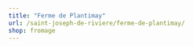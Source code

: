 ```yaml
---
title: "Ferme de Plantimay"
url: /saint-joseph-de-riviere/ferme-de-plantimay/
shop: fromage
---
```

